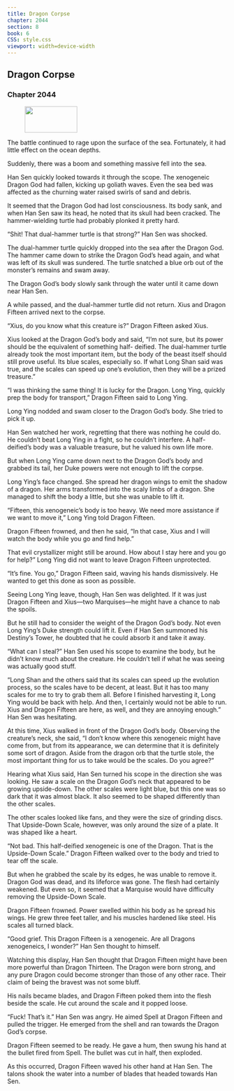```yaml
---
title: Dragon Corpse
chapter: 2044
section: 8
book: 6
CSS: style.css
viewport: width=device-width
---
```


## Dragon Corpse

### Chapter 2044

<figure>
	<img src="../Images/gem.gif" alt="" id="gem" width="120" height="60" />
</figure>

The battle continued to rage upon the surface of the sea. Fortunately, it had little effect on the ocean depths.

Suddenly, there was a boom and something massive fell into the sea.

Han Sen quickly looked towards it through the scope. The xenogeneic Dragon God had fallen, kicking up goliath waves. Even the sea bed was affected as the churning water raised swirls of sand and debris.

It seemed that the Dragon God had lost consciousness. Its body sank, and when Han Sen saw its head, he noted that its skull had been cracked. The hammer-wielding turtle had probably plonked it pretty hard.

“Shit! That dual-hammer turtle is that strong?” Han Sen was shocked.

The dual-hammer turtle quickly dropped into the sea after the Dragon God. The hammer came down to strike the Dragon God’s head again, and what was left of its skull was sundered. The turtle snatched a blue orb out of the monster’s remains and swam away.

The Dragon God’s body slowly sank through the water until it came down near Han Sen.

A while passed, and the dual-hammer turtle did not return. Xius and Dragon Fifteen arrived next to the corpse.

“Xius, do you know what this creature is?” Dragon Fifteen asked Xius.

Xius looked at the Dragon God’s body and said, “I’m not sure, but its power should be the equivalent of something half- deified. The dual-hammer turtle already took the most important item, but the body of the beast itself should still prove useful. Its blue scales, especially so. If what Long Shan said was true, and the scales can speed up one’s evolution, then they will be a prized treasure.”

“I was thinking the same thing! It is lucky for the Dragon. Long Ying, quickly prep the body for transport,” Dragon Fifteen said to Long Ying.

Long Ying nodded and swam closer to the Dragon God’s body. She tried to pick it up.

Han Sen watched her work, regretting that there was nothing he could do. He couldn’t beat Long Ying in a fight, so he couldn’t interfere. A half-deified’s body was a valuable treasure, but he valued his own life more.

But when Long Ying came down next to the Dragon God’s body and grabbed its tail, her Duke powers were not enough to lift the corpse.

Long Ying’s face changed. She spread her dragon wings to emit the shadow of a dragon. Her arms transformed into the scaly limbs of a dragon. She managed to shift the body a little, but she was unable to lift it.

“Fifteen, this xenogeneic’s body is too heavy. We need more assistance if we want to move it,” Long Ying told Dragon Fifteen.

Dragon Fifteen frowned, and then he said, “In that case, Xius and I will watch the body while you go and find help.”

That evil crystallizer might still be around. How about I stay here and you go for help?” Long Ying did not want to leave Dragon Fifteen unprotected.

“It’s fine. You go,” Dragon Fifteen said, waving his hands dismissively. He wanted to get this done as soon as possible.

Seeing Long Ying leave, though, Han Sen was delighted. If it was just Dragon Fifteen and Xius—two Marquises—he might have a chance to nab the spoils.

But he still had to consider the weight of the Dragon God’s body. Not even Long Ying’s Duke strength could lift it. Even if Han Sen summoned his Destiny’s Tower, he doubted that he could absorb it and take it away.

“What can I steal?” Han Sen used his scope to examine the body, but he didn’t know much about the creature. He couldn’t tell if what he was seeing was actually good stuff.

“Long Shan and the others said that its scales can speed up the evolution process, so the scales have to be decent, at least. But it has too many scales for me to try to grab them all. Before I finished harvesting it, Long Ying would be back with help. And then, I certainly would not be able to run. Xius and Dragon Fifteen are here, as well, and they are annoying enough.” Han Sen was hesitating.

At this time, Xius walked in front of the Dragon God’s body. Observing the creature’s neck, she said, “I don’t know where this xenogeneic might have come from, but from its appearance, we can determine that it is definitely some sort of dragon. Aside from the dragon orb that the turtle stole, the most important thing for us to take would be the scales. Do you agree?”

Hearing what Xius said, Han Sen turned his scope in the direction she was looking. He saw a scale on the Dragon God’s neck that appeared to be growing upside-down. The other scales were light blue, but this one was so dark that it was almost black. It also seemed to be shaped differently than the other scales.

The other scales looked like fans, and they were the size of grinding discs. That Upside-Down Scale, however, was only around the size of a plate. It was shaped like a heart.

“Not bad. This half-deified xenogeneic is one of the Dragon. That is the Upside-Down Scale.” Dragon Fifteen walked over to the body and tried to tear off the scale.

But when he grabbed the scale by its edges, he was unable to remove it. Dragon God was dead, and its lifeforce was gone. The flesh had certainly weakened. But even so, it seemed that a Marquise would have difficulty removing the Upside-Down Scale.

Dragon Fifteen frowned. Power swelled within his body as he spread his wings. He grew three feet taller, and his muscles hardened like steel. His scales all turned black.

“Good grief. This Dragon Fifteen is a xenogeneic. Are all Dragons xenogeneics, I wonder?” Han Sen thought to himself.

Watching this display, Han Sen thought that Dragon Fifteen might have been more powerful than Dragon Thirteen. The Dragon were born strong, and any pure Dragon could become stronger than those of any other race. Their claim of being the bravest was not some bluff.

His nails became blades, and Dragon Fifteen poked them into the flesh beside the scale. He cut around the scale and it popped loose.

“Fuck! That’s it.” Han Sen was angry. He aimed Spell at Dragon Fifteen and pulled the trigger. He emerged from the shell and ran towards the Dragon God’s corpse.

Dragon Fifteen seemed to be ready. He gave a hum, then swung his hand at the bullet fired from Spell. The bullet was cut in half, then exploded.

As this occurred, Dragon Fifteen waved his other hand at Han Sen. The talons shook the water into a number of blades that headed towards Han Sen.